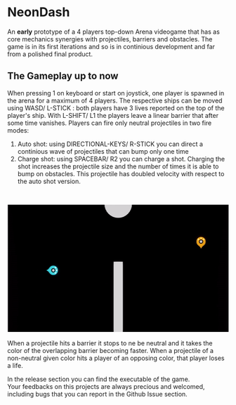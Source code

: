 # NeonDash
An __early__ prototype of a 4 players top-down Arena videogame that has as core mechanics synergies with projectiles, barriers and obstacles.
The game is in its first iterations and so is in continious development and far from a polished final product.

## The Gameplay up to now
When pressing 1 on keyboard or start on joystick, one player is spawned in the arena for a maximum of 4 players. 
The respective ships can be moved using WASD/ L-STICK : both players have 3 lives reported on the top of the player's ship.
With L-SHIFT/ L1 the players leave a linear barrier that after some time vanishes.
Players can fire only neutral projectiles in two fire modes:
   1. Auto shot: using DIRECTIONAL-KEYS/ R-STICK you can direct a continious wave of projectiles that can bump only one time
   2. Charge shot: using SPACEBAR/ R2 you can charge a shot. Charging the shot increases the projectile size and the number of times it is able to bump on obstacles. This projectile has doubled velocity with respect to the auto shot version.

</br>
<p align="center">
<img src="https://raw.githubusercontent.com/pikumb94/NeonDash/master/Resources/Gameplay.gif" width="517" height="290" />
<p>
When a projectile hits a barrier it stops to ne be neutral and it takes the color of the overlapping barrier becoming faster.
When a projectile of a non-neutral given color hits a player of an opposing color, that player loses a life.
</p>
</p>

In the release section you can find the executable of the game. </br>Your feedbacks on this projects are always precious and welcomed, including bugs that you can report in the Github Issue section.
